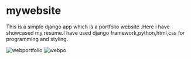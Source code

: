 # mywebsite

This is a simple django app which is a portfolio website .Here i have showcased my resume.I have used django framework,python,html,css for programming and styling.

![webportfolio](https://user-images.githubusercontent.com/91446586/145390772-d49070b6-8575-437d-9642-677dfa777bfa.PNG)
![webpo](https://user-images.githubusercontent.com/91446586/145390796-71f16b73-6d50-4eaa-a370-a02c57b28952.PNG)
